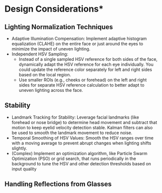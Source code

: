 # Design Considerations*

## Lighting Normalization Techniques
- Adaptive Illumination Compensation: Implement adaptive histogram equalization (CLAHE) on the entire face or just around the eyes to minimize the impact of uneven lighting.
- Independent HSV Sampling: 
  * Instead of a single sampled HSV reference for both sides of the face, dynamically adapt the HSV reference for each eye individually. You could update the reference color separately for left and right sides based on the local region.
  * Use smaller ROIs (e.g., cheeks or forehead) on the left and right sides for separate HSV reference calculation to better adapt to uneven lighting across the face.


## Stability
- Landmark Tracking for Stability: Leverage facial landmarks (like forehead or nose bridge) to determine head movement and subtract that motion to keep eyelid velocity detection stable. Kalman filters can also be used to smooth the landmark movement to reduce noise.
- Temporal Smoothing of HSV Values: Smooth the HSV ranges over time with a moving average to prevent abrupt changes when lighting shifts slightly.
- (Complex) Implement an optimization algorithm, like Particle Swarm Optimization (PSO) or grid search, that runs periodically in the background to tune the HSV and other detection thresholds based on input quality

## Handling Reflections from Glasses
